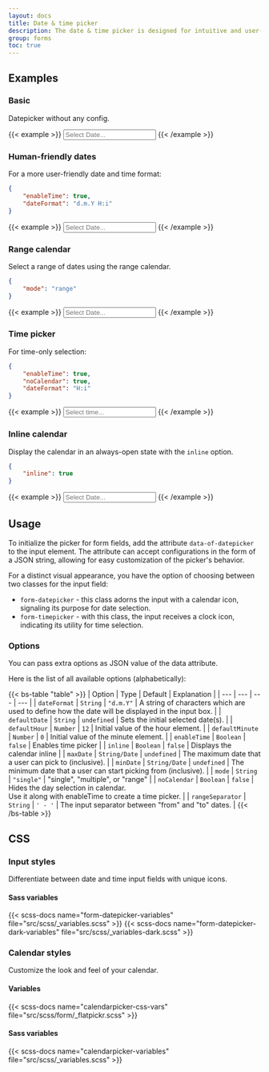 ```yaml
---
layout: docs
title: Date & time picker
description: The date & time picker is designed for intuitive and user-friendly date and time selection in web forms.
group: forms
toc: true
---
```


## Examples

### Basic

Datepicker without any config.

{{< example >}}
<input type="text" class="form-control form-datepicker" data-of-datepicker placeholder="Select Date...">
{{< /example >}}

### Human-friendly dates

For a more user-friendly date and time format:

```json
{
    "enableTime": true,
    "dateFormat": "d.m.Y H:i"
}
```

{{< example >}}
<input type="text" class="form-control form-datepicker" data-of-datepicker='{"enableTime": true, "dateFormat": "d.m.Y H:i"}' placeholder="Select Date...">
{{< /example >}}

### Range calendar

Select a range of dates using the range calendar.

```json
{
    "mode": "range"
}
```

{{< example >}}
<input type="text" class="form-control form-datepicker" data-of-datepicker='{"mode": "range"}' placeholder="Select Date...">
{{< /example >}}

### Time picker

For time-only selection:

```json
{
    "enableTime": true,
    "noCalendar": true,
    "dateFormat": "H:i"
}
```

{{< example >}}
<input type="text" class="form-control form-timepicker" data-of-datepicker='{"enableTime": true, "noCalendar": true, "dateFormat": "H:i"}' placeholder="Select time...">
{{< /example >}}

### Inline calendar

Display the calendar in an always-open state with the `inline` option.

```json
{
    "inline": true
}
```

{{< example >}}
<input type="text" class="form-control form-datepicker" data-of-datepicker='{"inline": true}' placeholder="Select Date...">
{{< /example >}}

## Usage
To initialize the picker for form fields, add the attribute `data-of-datepicker` to the input element. The attribute can accept configurations in the form of a JSON string, allowing for easy customization of the picker's behavior.

For a distinct visual appearance, you have the option of choosing between two classes for the input field:

- `form-datepicker` - this class adorns the input with a calendar icon, signaling its purpose for date selection.
- `form-timepicker` - with this class, the input receives a clock icon, indicating its utility for time selection.

### Options

You can pass extra options as JSON value of the data attribute.

Here is the list of all available options (alphabetically):

{{< bs-table "table" >}}
| Option | Type | Default | Explanation |
| --- | --- | --- | --- |
| `dateFormat` | `String` | <span class="text-nowrap">`"d.m.Y"`</span> | A string of characters which are used to define how the date will be displayed in the input box. |
| `defaultDate` | `String` | `undefined` | Sets the initial selected date(s). |
| `defaultHour` | `Number` | `12` | Initial value of the hour element. |
| `defaultMinute` | `Number` | `0` | Initial value of the minute element. |
| `enableTime` | `Boolean` | `false` | Enables time picker |
| `inline` | `Boolean` | `false` | Displays the calendar inline |
| `maxDate` | `String/Date` | `undefined` | The maximum date that a user can pick to (inclusive). |
| `minDate` | `String/Date` | `undefined` | The minimum date that a user can start picking from (inclusive). |
| `mode` | `String` | `"single"` | "single", "multiple", or "range" |
| `noCalendar` | `Boolean` | `false` | Hides the day selection in calendar.<br>Use it along with enableTime to create a time picker. |
| `rangeSeparator` | `String` | `' - '` | The input separator between "from" and "to" dates. |
{{< /bs-table >}}

## CSS
### Input styles

Differentiate between date and time input fields with unique icons.

#### Sass variables

{{< scss-docs name="form-datepicker-variables" file="src/scss/_variables.scss" >}}
{{< scss-docs name="form-datepicker-dark-variables" file="src/scss/_variables-dark.scss" >}}

### Calendar styles
Customize the look and feel of your calendar.

#### Variables

{{< scss-docs name="calendarpicker-css-vars" file="src/scss/form/_flatpickr.scss" >}}

#### Sass variables

{{< scss-docs name="calendarpicker-variables" file="src/scss/_variables.scss" >}}

